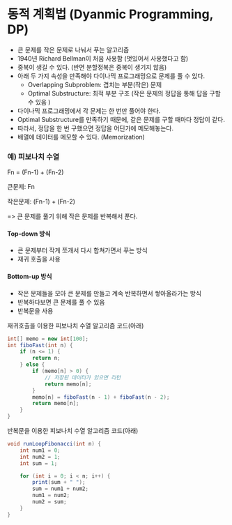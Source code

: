 # 동적 계획법 (Dyanmic Programming, DP)

- 큰 문제를 작은 문제로 나눠서 푸는 알고리즘
- 1940년 Richard Bellman이 처음 사용함 (멋있어서 사용했다고 함)
- 중복이 생길 수 있다. (반면 분할정복은 중복이 생기지 않음)
- 아래 두 가지 속성을 만족해야 다이나믹 프로그래밍으로 문제를 풀 수 있다. 
    - Overlapping Subproblem: 겹치는 부분(작은) 문제
    - Optimal Substructure: 최적 부분 구조 (작은 문제의 정답을 통해 답을 구할 수 있음 )
- 다이나믹 프로그래밍에서 각 문제는 한 번만 풀어야 한다.
- Optimal Substructure를 만족하기 때문에, 같은 문제를 구할 때마다 정답이 같다.
- 따라서, 정답을 한 번 구했으면 정답을 어딘가에 메모해놓는다.
- 배열에 데이터를 메모할 수 있다. (Memorization) 
    
### 예) 피보나치 수열
Fn = (Fn-1) + (Fn-2)

큰문제: Fn

작은문제: (Fn-1) + (Fn-2)

=> 큰 문제를 풀기 위해 작은 문제를 반복해서 푼다.

#### Top-down 방식
- 큰 문제부터 작게 쪼개서 다시 합쳐가면서 푸는 방식
- 재귀 호출을 사용

#### Bottom-up 방식
- 작은 문제들을 모아 큰 문제를 만들고 계속 반복하면서 쌓아올라가는 방식
- 반복하다보면 큰 문제를 풀 수 있음
- 반복문을 사용

재귀호출을 이용한 피보나치 수열 알고리즘 코드(아래)
```java
int[] memo = new int[100];
int fiboFast(int n) {
    if (n <= 1) {
        return n;
    } else {
        if (memo[n] > 0) {
            // 저장된 데이터가 있으면 리턴
            return memo[n];
        }
        memo[n] = fiboFast(n - 1) + fiboFast(n - 2);
        return memo[n];
    }
}
```

반복문을 이용한 피보나치 수열 알고리즘 코드(아래)
```java
void runLoopFibonacci(int n) {
    int num1 = 0;
    int num2 = 1;
    int sum = 1;

    for (int i = 0; i < n; i++) {
        print(sum + " ");
        sum = num1 + num2;
        num1 = num2;
        num2 = sum;
    }
}
```